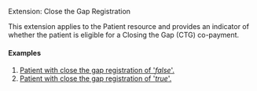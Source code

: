 Extension: Close the Gap Registration

This extension applies to the Patient resource and provides  an indicator of whether the patient is eligible for a Closing the Gap (CTG) co-payment.

#### Examples
1. [Patient with close the gap registration of '_false_'.](Patient-example0.html)
1. [Patient with close the gap registration of '_true_'.](Patient-example1.html)
